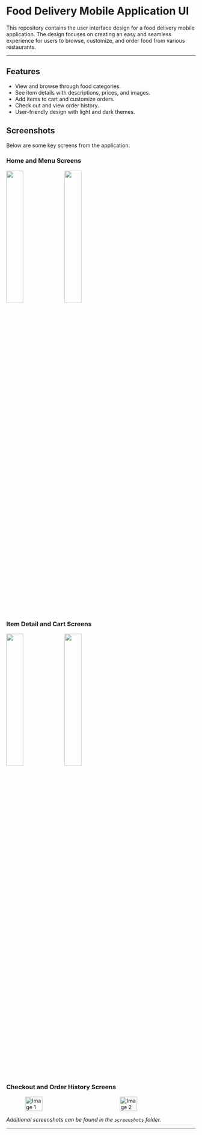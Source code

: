 # Food Delivery Mobile Application UI

This repository contains the user interface design for a food delivery mobile application. The design focuses on creating an easy and seamless experience for users to browse, customize, and order food from various restaurants.

---

## Features

- View and browse through food categories.
- See item details with descriptions, prices, and images.
- Add items to cart and customize orders.
- Check out and view order history.
- User-friendly design with light and dark themes.

## Screenshots

Below are some key screens from the application:

### Home and Menu Screens
<p float="left">
  <img src="https://github.com/user-attachments/assets/4cee8fac-463d-4f8f-841f-31ed1b7ffb91" width="30%" />
  <img src="https://github.com/user-attachments/assets/5e702a63-4889-4b0f-bcb1-fc9c17a4507f" width="30%" />
</p>

### Item Detail and Cart Screens
<p float="left">
  <img src="https://github.com/user-attachments/assets/f8905f13-2310-49e5-8db5-093f02b9a0ec" width="30%" />
  <img src="https://github.com/user-attachments/assets/85030f25-f69d-43ea-ae31-3cab93b77f73" width="30%" />
</p>



### Checkout and Order History Screens
<div style="display: flex; justify-content: space-around;">
  <img src="https://github.com/user-attachments/assets/dc6c8eb8-847a-4f1c-b44f-08b7887c8866" alt="Image 1" style="width: 30%;"/>
  <img src="https://github.com/user-attachments/assets/ebb838e1-ec9c-4b93-a095-651849e6f3bb" alt="Image 2" style="width: 30%;"/>
</div>

*Additional screenshots can be found in the `screenshots` folder.*

---
